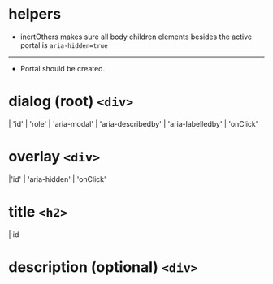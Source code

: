 # helpers

- inertOthers makes sure all body children elements besides the active portal is `aria-hidden=true`

---

- Portal should be created.

# dialog (root) `<div>`

| 'id'
| 'role'
| 'aria-modal'
| 'aria-describedby'
| 'aria-labelledby'
| 'onClick'

# overlay `<div>`

|'id' | 'aria-hidden' | 'onClick'

# title `<h2>`

| id

# description (optional) `<div>`
